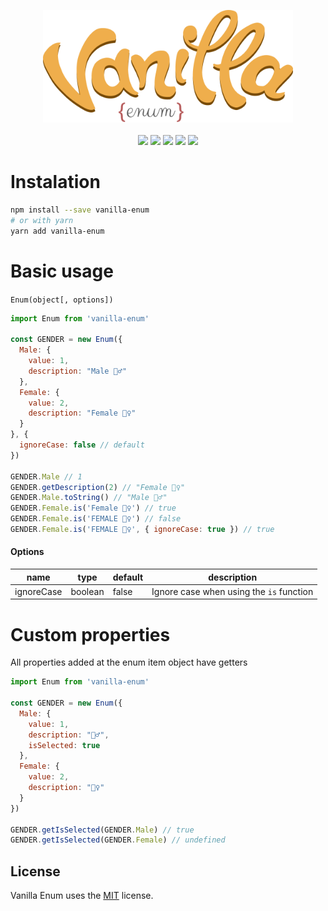 <p align="center">
  <img src="docs/logo.png" width="400"><br><br>
  <img src="https://img.shields.io/travis/pedrohenriquepires/vanilla-enum.svg">
  <img src="https://img.shields.io/npm/dt/vanilla-enum.svg">
  <img src="https://img.shields.io/bundlephobia/min/vanilla-enum.svg">
  <img src="https://img.shields.io/npm/l/vanilla-enum.svg">
  <img src="https://img.shields.io/npm/v/vanilla-enum.svg">
</p>

# Instalation
```bash
npm install --save vanilla-enum
# or with yarn
yarn add vanilla-enum
```

# Basic usage
`Enum(object[, options])`
```js
import Enum from 'vanilla-enum'

const GENDER = new Enum({
  Male: {
    value: 1,
    description: "Male 🙋‍♂️"
  },
  Female: {
    value: 2,
    description: "Female 🙋‍♀️"
  }
}, {
  ignoreCase: false // default
})

GENDER.Male // 1
GENDER.getDescription(2) // "Female 🙋‍♀️"
GENDER.Male.toString() // "Male 🙋‍♂️"
GENDER.Female.is('Female 🙋‍♀️') // true
GENDER.Female.is('FEMALE 🙋‍♀️') // false
GENDER.Female.is('FEMALE 🙋‍♀️', { ignoreCase: true }) // true
```

#### Options

| name       | type    | default | description |
| ---------- | ------- | ------- | ----------- |
| ignoreCase | boolean | false | Ignore case when using the `is` function |

# Custom properties

All properties added at the enum item object have getters

```js
import Enum from 'vanilla-enum'

const GENDER = new Enum({
  Male: {
    value: 1,
    description: "🙋‍♂️",
    isSelected: true
  },
  Female: {
    value: 2,
    description: "🙋‍♀️"
  }
})

GENDER.getIsSelected(GENDER.Male) // true
GENDER.getIsSelected(GENDER.Female) // undefined
```

## License
Vanilla Enum uses the [MIT](https://opensource.org/licenses/MIT) license.
